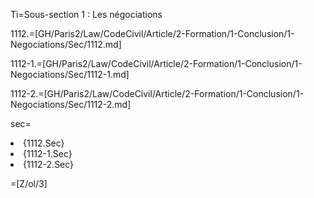 Ti=Sous-section 1 : Les négociations

1112.=[GH/Paris2/Law/CodeCivil/Article/2-Formation/1-Conclusion/1-Negociations/Sec/1112.md]

1112-1.=[GH/Paris2/Law/CodeCivil/Article/2-Formation/1-Conclusion/1-Negociations/Sec/1112-1.md]

1112-2.=[GH/Paris2/Law/CodeCivil/Article/2-Formation/1-Conclusion/1-Negociations/Sec/1112-2.md]

sec=<ol-none><li>{1112.Sec}</li><li>{1112-1.Sec}</li><li>{1112-2.Sec}</li></ol> 

=[Z/ol/3]
